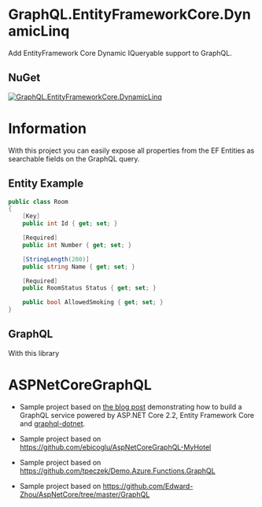 # GraphQL.EntityFrameworkCore.DynamicLinq

Add EntityFramework Core Dynamic IQueryable support to GraphQL.


## NuGet
[![GraphQL.EntityFrameworkCore.DynamicLinq](https://buildstats.info/nuget/GraphQL.EntityFrameworkCore.DynamicLinq)](https://www.nuget.org/packages/GraphQL.EntityFrameworkCore.DynamicLinq)



# Information

With this project you can easily expose all properties from the EF Entities as searchable fields on the GraphQL query.

## Entity Example

``` c#
public class Room
{
    [Key]
    public int Id { get; set; }

    [Required]
    public int Number { get; set; }

    [StringLength(200)]
    public string Name { get; set; }

    [Required]
    public RoomStatus Status { get; set; }

    public bool AllowedSmoking { get; set; }
}
```

## GraphQL

With this library

























# ASPNetCoreGraphQL
- Sample project based on <a href="https://fullstackmark.com/post/17/building-a-graphql-api-with-aspnet-core-2-and-entity-framework-core">the blog post</a> demonstrating how to build a GraphQL service powered by ASP.NET Core 2.2, Entity Framework Core and <a href="https://github.com/graphql-dotnet/graphql-dotnet" target="_blank">graphql-dotnet</a>.

- Sample project based on https://github.com/ebicoglu/AspNetCoreGraphQL-MyHotel

- Sample project based on https://github.com/tpeczek/Demo.Azure.Functions.GraphQL

- Sample project based on https://github.com/Edward-Zhou/AspNetCore/tree/master/GraphQL